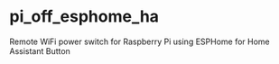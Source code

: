 # pi_off_esphome_ha
Remote WiFi power switch for Raspberry Pi using ESPHome for Home Assistant Button
